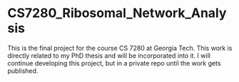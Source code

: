 # CS7280_Ribosomal_Network_Analysis

This is the final project for the course CS 7280 at Georgia Tech. This work is directly related to my PhD thesis and will be incorporated into it. I will continue developing this project, but in a private repo until the work gets published.